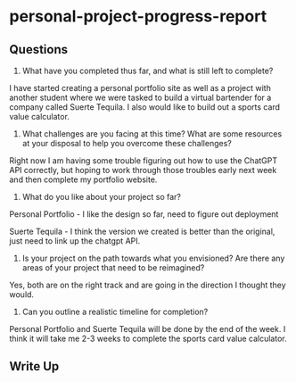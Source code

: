 # personal-project-progress-report

## Questions

1. What have you completed thus far, and what is still left to complete?

I have started creating a personal portfolio site as well as a project with another student where we were tasked to build a virtual bartender for a company called Suerte Tequila. I also would like to build out a sports card value calculator.

1. What challenges are you facing at this time? What are some resources at your disposal to help you overcome these challenges?

Right now I am having some trouble figuring out how to use the ChatGPT API correctly, but hoping to work through those troubles early next week and then complete my portfolio website.

1. What do you like about your project so far?

Personal Portfolio - I like the design so far, need to figure out deployment

Suerte Tequila - I think the version we created is better than the original, just need to link up the chatgpt API.

1. Is your project on the path towards what you envisioned? Are there any areas of your project that need to be reimagined?

Yes, both are on the right track and are going in the direction I thought they would.

1. Can you outline a realistic timeline for completion?

Personal Portfolio and Suerte Tequila will be done by the end of the week. I think it will take me 2-3 weeks to complete the sports card value calculator.

## Write Up

<!--- Personal project progress report write up goes here --->
